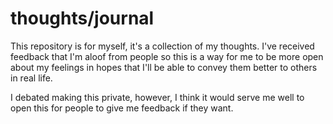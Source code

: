 # thoughts/journal

This repository is for myself, it's a collection of my thoughts. I've received feedback that I'm aloof from people so this is a way for me to be more open about my feelings in hopes that I'll be able to convey them better to others in real life.

I debated making this private, however, I think it would serve me well to open this for people to give me feedback if they want.
